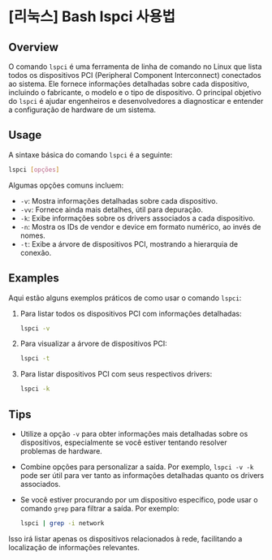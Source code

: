 # [리눅스] Bash lspci 사용법

## Overview
O comando `lspci` é uma ferramenta de linha de comando no Linux que lista todos os dispositivos PCI (Peripheral Component Interconnect) conectados ao sistema. Ele fornece informações detalhadas sobre cada dispositivo, incluindo o fabricante, o modelo e o tipo de dispositivo. O principal objetivo do `lspci` é ajudar engenheiros e desenvolvedores a diagnosticar e entender a configuração de hardware de um sistema.

## Usage
A sintaxe básica do comando `lspci` é a seguinte:

```bash
lspci [opções]
```

Algumas opções comuns incluem:

- `-v`: Mostra informações detalhadas sobre cada dispositivo.
- `-vv`: Fornece ainda mais detalhes, útil para depuração.
- `-k`: Exibe informações sobre os drivers associados a cada dispositivo.
- `-n`: Mostra os IDs de vendor e device em formato numérico, ao invés de nomes.
- `-t`: Exibe a árvore de dispositivos PCI, mostrando a hierarquia de conexão.

## Examples
Aqui estão alguns exemplos práticos de como usar o comando `lspci`:

1. Para listar todos os dispositivos PCI com informações detalhadas:

   ```bash
   lspci -v
   ```

2. Para visualizar a árvore de dispositivos PCI:

   ```bash
   lspci -t
   ```

3. Para listar dispositivos PCI com seus respectivos drivers:

   ```bash
   lspci -k
   ```

## Tips
- Utilize a opção `-v` para obter informações mais detalhadas sobre os dispositivos, especialmente se você estiver tentando resolver problemas de hardware.
- Combine opções para personalizar a saída. Por exemplo, `lspci -v -k` pode ser útil para ver tanto as informações detalhadas quanto os drivers associados.
- Se você estiver procurando por um dispositivo específico, pode usar o comando `grep` para filtrar a saída. Por exemplo:

  ```bash
  lspci | grep -i network
  ```

Isso irá listar apenas os dispositivos relacionados à rede, facilitando a localização de informações relevantes.